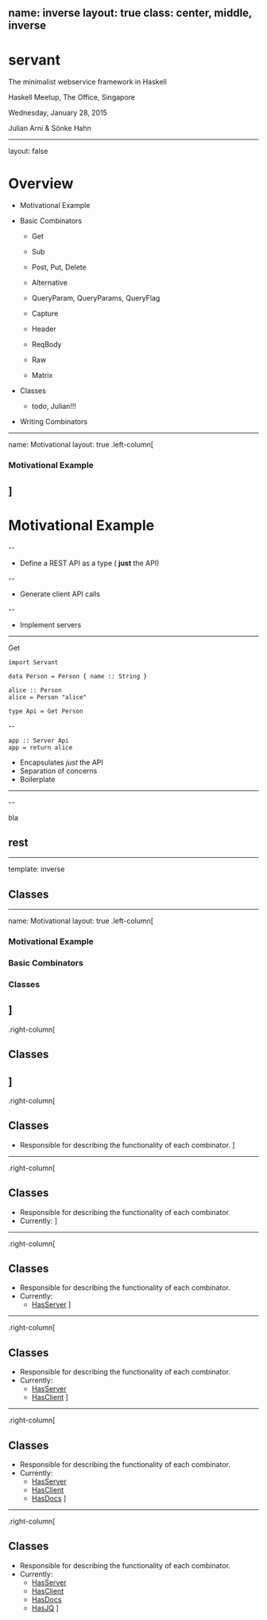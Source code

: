 name: inverse
layout: true
class: center, middle, inverse
---
# servant

The minimalist webservice framework in Haskell

Haskell Meetup, The Office, Singapore

Wednesday, January 28, 2015

Julian Arni & Sönke Hahn

---
layout: false

# Overview

- Motivational Example
- Basic Combinators
  - Get
  - Sub
  - Post, Put, Delete
  - Alternative
  - QueryParam, QueryParams, QueryFlag
  - Capture
  - Header
  - ReqBody
  - Raw

  - Matrix

- Classes
  - todo, Julian!!!
- Writing Combinators
---
name: Motivational
layout: true
.left-column[
### Motivational Example
]
---

# Motivational Example

--

- Define a REST API as a type ( **just** the API)

--

- Generate client API calls

--

- Implement servers

---

Get

~~~ {.haskell}
import Servant

data Person = Person { name :: String }

alice :: Person
alice = Person "alice"

type Api = Get Person
~~~
--
~~~ {.haskell}
app :: Server Api
app = return alice
~~~


- Encapsulates *just* the API
- Separation of concerns
- Boilerplate

---


--

bla

## rest
















---
template: inverse

## Classes
---
name: Motivational
layout: true
.left-column[
### Motivational Example
### Basic Combinators
### Classes
]
---
.right-column[
## Classes
]
---
.right-column[
## Classes

- Responsible for describing the functionality of each combinator.
]
---
.right-column[
## Classes

- Responsible for describing the functionality of each combinator.
- Currently:
]

---
.right-column[
## Classes

- Responsible for describing the functionality of each combinator.
- Currently:
  * [HasServer](http://hackage.haskell.org/package/servant-server)
]

---
.right-column[
## Classes

- Responsible for describing the functionality of each combinator.
- Currently:
  * [HasServer](http://hackage.haskell.org/package/servant-server)
  * [HasClient](http://hackage.haskell.org/package/servant-client)
]

---
.right-column[
## Classes

- Responsible for describing the functionality of each combinator.
- Currently:
  * [HasServer](http://hackage.haskell.org/package/servant-server)
  * [HasClient](http://hackage.haskell.org/package/servant-client)
  * [HasDocs](http://hackage.haskell.org/package/servant-docs)
]
---
.right-column[
## Classes

- Responsible for describing the functionality of each combinator.
- Currently:
  * [HasServer](http://hackage.haskell.org/package/servant-server)
  * [HasClient](http://hackage.haskell.org/package/servant-client)
  * [HasDocs](http://hackage.haskell.org/package/servant-docs)
  * [HasJQ](http://hackage.haskell.org/package/servant-jquery)
]


